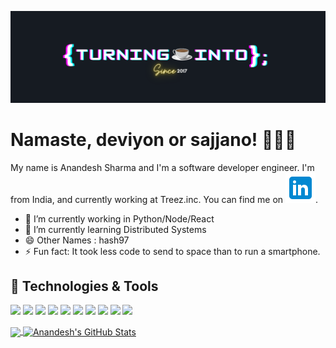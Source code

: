 [![Header](https://raw.githubusercontent.com/Anandesh-Sharma/Anandesh-Sharma/main/github_header.png "Header")](https://martinheinz.dev/)

# Namaste, deviyon or sajjano! 🙏🙏🙏

My name is Anandesh Sharma and I'm a software developer engineer. I'm from India, and currently working at Treez.inc. You can find me on [![LinkedIn][1.1]][1].

- 🔭 I’m currently working in Python/Node/React
- 🌱 I’m currently learning Distributed Systems
- 😄 Other Names : hash97
- ⚡ Fun fact: It took less code to send to space than to run a smartphone.

## 🔧 Technologies & Tools
![](https://img.shields.io/badge/OS-Linux-informational?style=flat&logo=linux&logoColor=white&color=2bbc8a)
![](https://img.shields.io/badge/Code-Python-informational?style=flat&logo=python&logoColor=white&color=2bbc8a)
![](https://img.shields.io/badge/Code-JavaScript-informational?style=flat&logo=javascript&logoColor=white&color=2bbc8a)
![](https://img.shields.io/badge/Code-PySpark-informational?style=flat&logo=apachespark&logoColor=white&color=2bbc8a)
![](https://img.shields.io/badge/Code-React-informational?style=flat&logo=react&logoColor=white&color=2bbc8a)
![](https://img.shields.io/badge/Shell-Bash-informational?style=flat&logo=gnu-bash&logoColor=white&color=2bbc8a)
![](https://img.shields.io/badge/Tools-PostgreSQL-informational?style=flat&logo=postgresql&logoColor=white&color=2bbc8a)
![](https://img.shields.io/badge/Tools-MongoDB-informational?style=flat&logo=mongodb&logoColor=white&color=2bbc8a)
![](https://img.shields.io/badge/Tools-Docker-informational?style=flat&logo=docker&logoColor=white&color=2bbc8a)
![](https://img.shields.io/badge/Cloud-AWS-informational?style=flat&logo=amazon&logoColor=white&color=2bbc8a)


<a href="https://github.com/Anandesh-Sharma/Anandesh-Sharma">
  <img align="center" src="https://github-readme-stats.vercel.app/api/top-langs/?username=Anandesh-Sharma&hide=java,html,tex&title_color=ffffff&text_color=c9cacc&icon_color=2bbc8a&bg_color=1d1f21&langs_count=3" />
</a>
<a href="https://github.com/Anandesh-Sharma/Anandesh-Sharma">
  <img align="center" src="https://github-readme-stats.vercel.app/api?username=Anandesh-Sharma&show_icons=true&line_height=27&count_private=true&title_color=ffffff&text_color=c9cacc&icon_color=2bbc8a&bg_color=1d1f21" alt="Anandesh's GitHub Stats" />
</a>

<!-- links to social media icons -->

[1.1]: https://raw.githubusercontent.com/Anandesh-Sharma/Anandesh-Sharma/main/linkedin.png


<!-- links to your social media accounts -->
[1]: https://www.linkedin.com/in/Anandesh-Sharma/


<!-- Resources -->
<!-- Icons: https://simpleicons.org/ -->
<!-- GitHub Stats: https://github.com/anuraghazra/github-readme-stats -->
<!-- Emojis: https://emojipedia.org/emoji/ -->
<!-- HTML Emojis: https://www.fileformat.info/index.htm -->
<!-- Shields: https://shields.io/ -->
